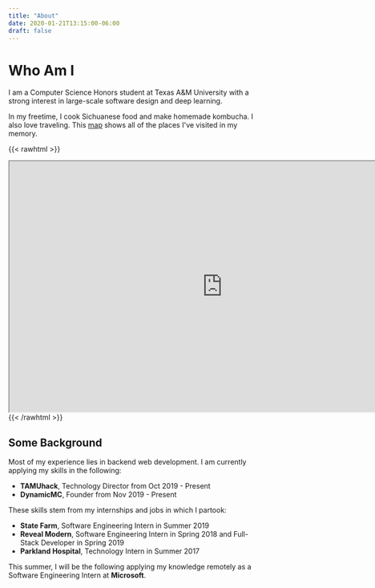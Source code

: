```yaml
---
title: "About"
date: 2020-01-21T13:15:00-06:00
draft: false
---
```


# Who Am I

I am a Computer Science Honors student at Texas A&M University with a strong interest in large-scale software design and deep learning.

In my freetime, I cook Sichuanese food and make homemade kombucha. I also love traveling. This [map](https://drive.google.com/open?id=1c79jtpQB5MpIzMxGQ-aAXcRqmA2pFt3M&usp=sharing) shows all of the places I've visited in my memory.

{{< rawhtml >}}
<iframe src="https://www.google.com/maps/d/u/1/embed?mid=1c79jtpQB5MpIzMxGQ-aAXcRqmA2pFt3M" width="850em" height="500em"></iframe>
{{< /rawhtml >}}


## Some Background

Most of my experience lies in backend web development. I am currently applying my skills in the following:
* **TAMUhack**, Technology Director from Oct 2019 - Present
* **DynamicMC**, Founder from Nov 2019 - Present

These skills stem from my internships and jobs in which I partook:
* **State Farm**, Software Engineering Intern in Summer 2019
* **Reveal Modern**, Software Engineering Intern in Spring 2018 and Full-Stack Developer in Spring 2019
* **Parkland Hospital**, Technology Intern in Summer 2017

This summer, I will be the following applying my knowledge remotely as a Software Engineering Intern at **Microsoft**.